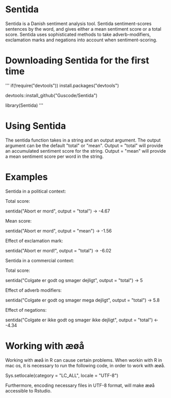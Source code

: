 # Sentida
Sentida is a Danish sentiment analysis tool. Sentida sentiment-scores sentences by the word, and gives either a mean sentiment score or a total score. Sentida uses sophisticated methods to take adverb-modifiers, exclamation marks and negations into account when sentiment-scoring. 

# Downloading Sentida for the first time

'''
if(!require("devtools")) install.packages("devtools")

devtools::install_github("Guscode/Sentida")

library(Sentida) 
'''

# Using Sentida

The sentida function takes in a string and an output argument. The output argument can be the default "total" or "mean".
Output = "total" will provide an accumulated sentiment score for the string.
Output = "mean" will provide a mean sentiment score per word in the string.

# Examples

Sentida in a political context:

Total score:

sentida("Abort er mord", output = "total") -> -4.67

Mean score:

sentida("Abort er mord", output = "mean") -> -1.56

Effect of exclamation mark:

sentida("Abort er mord!", output = "total") -> -6.02



Sentida in a commercial context:

Total score:

sentida("Colgate er godt og smager dejligt", output = "total") -> 5

Effect of adverb modifiers:

sentida("Colgate er godt og smager mega dejligt", output = "total") -> 5.8

Effect of negations:

sentida("Colgate er ikke godt og smager ikke dejligt", output = "total") <- -4.34



# Working with æøå

Working with æøå in R can cause certain problems.
When workin with R in mac os, it is necessary to run the following code, in order to work with æøå.


Sys.setlocale(category = "LC_ALL", locale = "UTF-8") 


Furthermore, encoding necessary files in UTF-8 format, will make æøå accessible to Rstudio.

